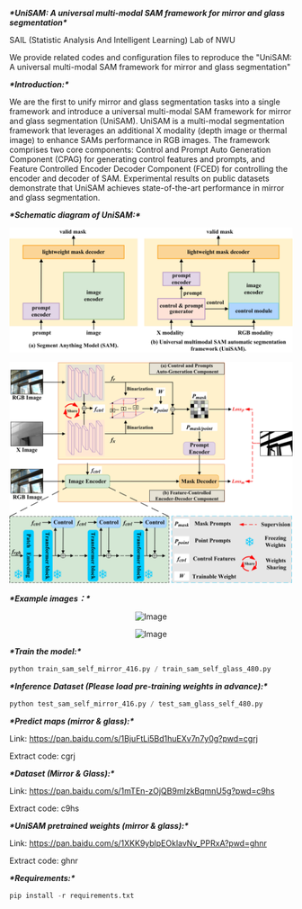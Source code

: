 ***\*UniSAM: A universal multi-modal SAM framework for mirror and glass segmentation\****

SAIL (Statistic Analysis And Intelligent Learning) Lab of NWU

We provide related codes and configuration files to reproduce the "UniSAM: A universal multi-modal SAM framework for mirror and glass segmentation"



***\*Introduction:\****

We are the first to unify mirror and glass segmentation tasks into a single framework and introduce a universal multi-modal SAM framework for mirror and glass segmentation (UniSAM). UniSAM is a multi-modal segmentation framework that leverages an additional X modality (depth image or thermal image) to enhance SAMs performance in RGB images. The framework comprises two core components:  Control and Prompt Auto Generation Component (CPAG) for generating control features and prompts, and Feature Controlled Encoder Decoder Component (FCED) for controlling the encoder and decoder of SAM. Experimental results on public datasets demonstrate that UniSAM achieves state-of-the-art performance in mirror and glass segmentation.



***\*Schematic diagram of UniSAM:\****

<p align="center">
  <img src="./img/fig1.jpg" alt="Image">
</p>

<p align="center">
  <img src="./img/fig3.jpg" alt="Image">
</p>


***\*Example images：\****

<p align="center">
  <img src="./img/fig5.jpg" alt="Image">
</p>

<p align="center">
  <img src="./img/fig6.jpg" alt="Image">
</p>


***\*Train the model:\****

```python
python train_sam_self_mirror_416.py / train_sam_self_glass_480.py
```



***\*Inference Dataset (Please load pre-training weights in advance):\****

```python
python test_sam_self_mirror_416.py / test_sam_glass_self_480.py
```



***\*Predict maps (mirror & glass):\****

Link: https://pan.baidu.com/s/1BjuFtLi5Bd1huEXv7n7y0g?pwd=cgrj 

Extract code: cgrj



***\*Dataset (Mirror & Glass):\****

Link: https://pan.baidu.com/s/1mTEn-zOjQB9mIzkBqmnU5g?pwd=c9hs 

Extract code: c9hs



***\*UniSAM pretrained weights (mirror & glass):\****

Link: https://pan.baidu.com/s/1XKK9yblpEOklavNv_PPRxA?pwd=ghnr 

Extract code: ghnr



***\*Requirements:\****

```python
pip install -r requirements.txt
```

